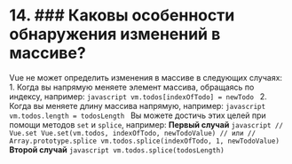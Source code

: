 # 14.  ### Каковы особенности обнаружения изменений в массиве?

Vue не может определить изменения в массиве в следующих случаях:
     1. Когда вы напрямую меняете элемент массива, обращаясь по индексу, например:
      ```javascript
      vm.todos[indexOfTodo] = newTodo
      ```
     2. Когда вы меняете длину массива напрямую, например:
      ```javascript
      vm.todos.length = todosLength
      ```
     Вы можете достичь этих целей при помощи методов `set` и `splice`, например:
     **Первый случай**
     ```javascript
     // Vue.set
     Vue.set(vm.todos, indexOfTodo, newTodoValue)
     // или
     // Array.prototype.splice
     vm.todos.splice(indexOfTodo, 1, newTodoValue)
     ```
     **Второй случай**
     ```javascript
     vm.todos.splice(todosLength)
     ```